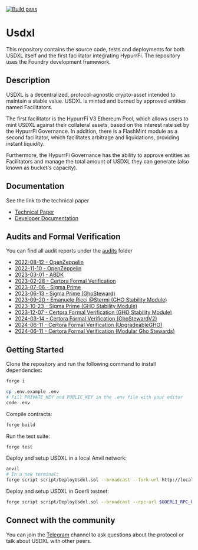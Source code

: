[![Build pass](https://github.com/aave/gho/actions/workflows/node.js.yml/badge.svg)](https://github.com/aave/gho/actions/workflows/node.js.yml)

# Usdxl

This repository contains the source code, tests and deployments for both USDXL itself and the first facilitator integrating HypurrFi. The repository uses the Foundry development framework.

## Description

USDXL is a decentralized, protocol-agnostic crypto-asset intended to maintain a stable value. USDXL is minted and burned by approved entities named Facilitators.

The first facilitator is the HypurrFi V3 Ethereum Pool, which allows users to mint USDXL against their collateral assets, based on the interest rate set by the HypurrFi Governance. In addition, there is a FlashMint module as a second facilitator, which facilitates arbitrage and liquidations, providing instant liquidity.

Furthermore, the HypurrFi Governance has the ability to approve entities as Facilitators and manage the total amount of USDXL they can generate (also known as bucket's capacity).

## Documentation

See the link to the technical paper

- [Technical Paper](./techpaper/GHO_Technical_Paper.pdf)
- [Developer Documentation](https://docs.gho.xyz/)

## Audits and Formal Verification

You can find all audit reports under the [audits](./audits/) folder

- [2022-08-12 - OpenZeppelin](./audits/2022-08-12_Openzeppelin-v1.pdf)
- [2022-11-10 - OpenZeppelin](./audits/2022-11-10_Openzeppelin-v2.pdf)
- [2023-03-01 - ABDK](./audits/2023-03-01_ABDK.pdf)
- [2023-02-28 - Certora Formal Verification](./certora/reports/Aave_Gho_Formal_Verification_Report.pdf)
- [2023-07-06 - Sigma Prime](./audits/2023-07-06_SigmaPrime.pdf)
- [2023-06-13 - Sigma Prime (GhoSteward)](./audits/2023-06-13_GhoSteward_SigmaPrime.pdf)
- [2023-09-20 - Emanuele Ricci @Stermi (GHO Stability Module)](./audits/2023-09-20_GSM_Stermi.pdf)
- [2023-10-23 - Sigma Prime (GHO Stability Module)](./audits/2023-10-23_GSM_SigmaPrime.pdf)
- [2023-12-07 - Certora Formal Verification (GHO Stability Module)](./certora/reports/Formal_Verification_Report_of_GHO_Stability_Module.pdf)
- [2024-03-14 - Certora Formal Verification (GhoStewardV2)](./audits/2024-03-14_GhoStewardV2_Certora.pdf)
- [2024-06-11 - Certora Formal Verification (UpgradeableGHO)](./audits/2024-06-11_UpgradeableGHO_Certora.pdf)
- [2024-06-11 - Certora Formal Verification (Modular Gho Stewards)](./audits/2024-09-15_ModularGhoStewards_Certora.pdf)

## Getting Started

Clone the repository and run the following command to install dependencies:

```sh
forge i
```

```sh
cp .env.example .env
# Fill PRIVATE_KEY and PUBLIC_KEY in the .env file with your editor
code .env
```

Compile contracts:

```sh
forge build
```

Run the test suite:

```sh
forge test
```

Deploy and setup USDXL in a local Anvil network:

```sh
anvil
# In a new terminal:
forge script script/DeployUsdxl.sol --broadcast --fork-url http://localhost:8545
```

Deploy and setup USDXL in Goerli testnet:

```sh
forge script script/DeployUsdxl.sol --broadcast --rpc-url $GOERLI_RPC_URL
```

## Connect with the community

You can join the [Telegram](https://t.me/+YvsBvSxlQrVhNDkx) channel to ask questions about the protocol or talk about USDXL with other peers.
